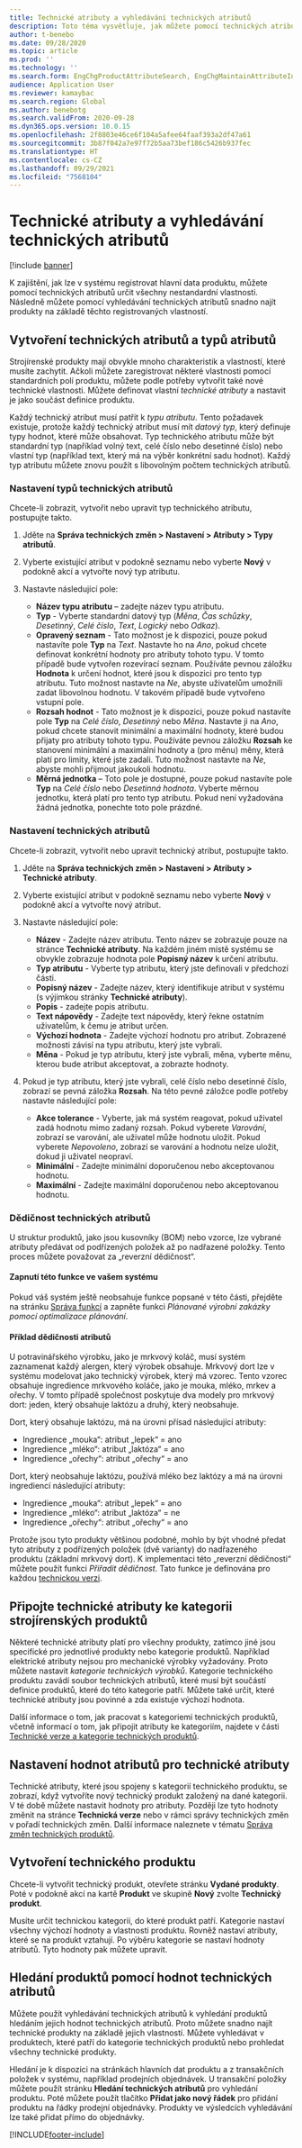 ```yaml
---
title: Technické atributy a vyhledávání technických atributů
description: Toto téma vysvětluje, jak můžete pomocí technických atributů určit všechny nestandardní vlastnosti, abyste zajistili, že v systému budou zaregistrována všechna kmenová data produktu. Vysvětluje také, jak můžete pomocí vyhledávání technických atributů snadno najít produkty na základě těchto registrovaných vlastností.
author: t-benebo
ms.date: 09/28/2020
ms.topic: article
ms.prod: ''
ms.technology: ''
ms.search.form: EngChgProductAttributeSearch, EngChgMaintainAttributeInheritance, EngChgAttribute
audience: Application User
ms.reviewer: kamaybac
ms.search.region: Global
ms.author: benebotg
ms.search.validFrom: 2020-09-28
ms.dyn365.ops.version: 10.0.15
ms.openlocfilehash: 2f8803e46ce6f104a5afee64faaf393a2df47a61
ms.sourcegitcommit: 3b87f042a7e97f72b5aa73bef186c5426b937fec
ms.translationtype: HT
ms.contentlocale: cs-CZ
ms.lasthandoff: 09/29/2021
ms.locfileid: "7568104"
---
```

# <a name="engineering-attributes-and-engineering-attribute-search"></a>Technické atributy a vyhledávání technických atributů

[!include [banner](../includes/banner.md)]

K zajištění, jak lze v systému registrovat hlavní data produktu, můžete pomocí technických atributů určit všechny nestandardní vlastnosti. Následně můžete pomocí vyhledávání technických atributů snadno najít produkty na základě těchto registrovaných vlastností.

## <a name="create-engineering-attributes-and-attribute-types"></a>Vytvoření technických atributů a typů atributů

Strojírenské produkty mají obvykle mnoho charakteristik a vlastností, které musíte zachytit. Ačkoli můžete zaregistrovat některé vlastnosti pomocí standardních polí produktu, můžete podle potřeby vytvořit také nové technické vlastnosti. Můžete definovat vlastní *technické atributy* a nastavit je jako součást definice produktu.

Každý technický atribut musí patřit k *typu atributu*. Tento požadavek existuje, protože každý technický atribut musí mít *datový typ*, který definuje typy hodnot, které může obsahovat. Typ technického atributu může být standardní typ (například volný text, celé číslo nebo desetinné číslo) nebo vlastní typ (například text, který má na výběr konkrétní sadu hodnot). Každý typ atributu můžete znovu použít s libovolným počtem technických atributů.

### <a name="set-up-engineering-attribute-types"></a>Nastavení typů technických atributů

Chcete-li zobrazit, vytvořit nebo upravit typ technického atributu, postupujte takto.

1. Jděte na **Správa technických změn \> Nastavení \> Atributy \> Typy atributů**.
1. Vyberte existující atribut v podokně seznamu nebo vyberte **Nový** v podokně akcí a vytvořte nový typ atributu.
1. Nastavte následující pole:

    - **Název typu atributu** – zadejte název typu atributu.
    - **Typ** - Vyberte standardní datový typ (*Měna*, *Čas schůzky*, *Desetinný*, *Celé číslo*, *Text*, *Logický* nebo *Odkaz*).
    - **Opravený seznam** - Tato možnost je k dispozici, pouze pokud nastavíte pole **Typ** na *Text*. Nastavte ho na *Ano*, pokud chcete definovat konkrétní hodnoty pro atributy tohoto typu. V tomto případě bude vytvořen rozevírací seznam. Používáte pevnou záložku **Hodnota** k určení hodnot, které jsou k dispozici pro tento typ atributu. Tuto možnost nastavte na *Ne*, abyste uživatelům umožnili zadat libovolnou hodnotu. V takovém případě bude vytvořeno vstupní pole.
    - **Rozsah hodnot** - Tato možnost je k dispozici, pouze pokud nastavíte pole **Typ** na *Celé číslo*, *Desetinný* nebo *Měna*. Nastavte ji na *Ano*, pokud chcete stanovit minimální a maximální hodnoty, které budou přijaty pro atributy tohoto typu. Používáte pevnou záložku **Rozsah** ke stanovení minimální a maximální hodnoty a (pro měnu) měny, která platí pro limity, které jste zadali. Tuto možnost nastavte na *Ne*, abyste mohli přijmout jakoukoli hodnotu. 
    - **Měrná jednotka** – Toto pole je dostupné, pouze pokud nastavíte pole **Typ** na *Celé číslo* nebo *Desetinná hodnota*. Vyberte měrnou jednotku, která platí pro tento typ atributu. Pokud není vyžadována žádná jednotka, ponechte toto pole prázdné.

### <a name="set-up-engineering-attributes"></a>Nastavení technických atributů

Chcete-li zobrazit, vytvořit nebo upravit technický atribut, postupujte takto.

1. Jděte na **Správa technických změn \> Nastavení \> Atributy \> Technické atributy**.
1. Vyberte existující atribut v podokně seznamu nebo vyberte **Nový** v podokně akcí a vytvořte nový atribut.
1. Nastavte následující pole:

    - **Název** - Zadejte název atributu. Tento název se zobrazuje pouze na stránce **Technické atributy**. Na každém jiném místě systému se obvykle zobrazuje hodnota pole **Popisný název** k určení atributu.
    - **Typ atributu** - Vyberte typ atributu, který jste definovali v předchozí části.
    - **Popisný název** - Zadejte název, který identifikuje atribut v systému (s výjimkou stránky **Technické atributy**). 
    - **Popis** - zadejte popis atributu.
    - **Text nápovědy** - Zadejte text nápovědy, který řekne ostatním uživatelům, k čemu je atribut určen.
    - **Výchozí hodnota** - Zadejte výchozí hodnotu pro atribut. Zobrazené možnosti závisí na typu atributu, který jste vybrali.
    - **Měna** - Pokud je typ atributu, který jste vybrali, měna, vyberte měnu, kterou bude atribut akceptovat, a zobrazte hodnoty.

1. Pokud je typ atributu, který jste vybrali, celé číslo nebo desetinné číslo, zobrazí se pevná záložka **Rozsah**. Na této pevné záložce podle potřeby nastavte následující pole:

    - **Akce tolerance** - Vyberte, jak má systém reagovat, pokud uživatel zadá hodnotu mimo zadaný rozsah. Pokud vyberete *Varování*, zobrazí se varování, ale uživatel může hodnotu uložit. Pokud vyberete *Nepovoleno*, zobrazí se varování a hodnotu nelze uložit, dokud ji uživatel neopraví.
    - **Minimální** - Zadejte minimální doporučenou nebo akceptovanou hodnotu.
    - **Maximální** - Zadejte maximální doporučenou nebo akceptovanou hodnotu.

### <a name="engineering-attribute-inheritance"></a>Dědičnost technických atributů

U struktur produktů, jako jsou kusovníky (BOM) nebo vzorce, lze vybrané atributy předávat od podřízených položek až po nadřazené položky. Tento proces můžete považovat za „reverzní dědičnost“.

#### <a name="turn-on-this-feature-for-your-system"></a>Zapnutí této funkce ve vašem systému

Pokud váš systém ještě neobsahuje funkce popsané v této části, přejděte na stránku [Správa funkcí](../../fin-ops-core/fin-ops/get-started/feature-management/feature-management-overview.md) a zapněte funkci *Plánované výrobní zakázky pomocí optimalizace plánování*.

#### <a name="attribute-inheritance-example"></a>Příklad dědičnosti atributů

U potravinářského výrobku, jako je mrkvový koláč, musí systém zaznamenat každý alergen, který výrobek obsahuje. Mrkvový dort lze v systému modelovat jako technický výrobek, který má vzorec. Tento vzorec obsahuje ingredience mrkvového koláče, jako je mouka, mléko, mrkev a ořechy. V tomto případě společnost poskytuje dva modely pro mrkvový dort: jeden, který obsahuje laktózu a druhý, který neobsahuje.

Dort, který obsahuje laktózu, má na úrovni přísad následující atributy:

- Ingredience „mouka“: atribut „lepek“ = ano
- Ingredience „mléko“: atribut „laktóza“ = ano
- Ingredience „ořechy“: atribut „ořechy“ = ano

Dort, který neobsahuje laktózu, používá mléko bez laktózy a má na úrovni ingrediencí následující atributy:

- Ingredience „mouka“: atribut „lepek“ = ano
- Ingredience „mléko“: atribut „laktóza“ = ne
- Ingredience „ořechy“: atribut „ořechy“ = ano

Protože jsou tyto produkty většinou podobné, mohlo by být vhodné předat tyto atributy z podřízených položek (dvě varianty) do nadřazeného produktu (základní mrkvový dort). K implementaci této „reverzní dědičnosti“ můžete použít funkci *Přiřadit dědičnost*. Tato funkce je definována pro každou [technickou verzi](engineering-versions-product-category.md).

## <a name="connect-engineering-attributes-to-an-engineering-product-category"></a>Připojte technické atributy ke kategorii strojírenských produktů

Některé technické atributy platí pro všechny produkty, zatímco jiné jsou specifické pro jednotlivé produkty nebo kategorie produktů. Například elektrické atributy nejsou pro mechanické výrobky vyžadovány. Proto můžete nastavit *kategorie technických výrobků*. Kategorie technického produktu zavádí soubor technických atributů, které musí být součástí definice produktů, které do této kategorie patří. Můžete také určit, které technické atributy jsou povinné a zda existuje výchozí hodnota.

Další informace o tom, jak pracovat s kategoriemi technických produktů, včetně informací o tom, jak připojit atributy ke kategoriím, najdete v části [Technické verze a kategorie technických produktů](engineering-versions-product-category.md).

## <a name="set-attribute-values-for-engineering-attributes"></a>Nastavení hodnot atributů pro technické atributy

Technické atributy, které jsou spojeny s kategorií technického produktu, se zobrazí, když vytvoříte nový technický produkt založený na dané kategorii. V té době můžete nastavit hodnoty pro atributy. Později lze tyto hodnoty změnit na stránce **Technická verze** nebo v rámci správy technických změn v pořadí technických změn. Další informace naleznete v tématu [Správa změn technických produktů](engineering-change-management.md).

## <a name="create-an-engineering-product"></a>Vytvoření technického produktu

Chcete-li vytvořit technický produkt, otevřete stránku **Vydané produkty**. Poté v podokně akcí na kartě **Produkt** ve skupině **Nový** zvolte **Technický produkt**.

Musíte určit technickou kategorii, do které produkt patří. Kategorie nastaví všechny výchozí hodnoty a vlastnosti produktu. Rovněž nastaví atributy, které se na produkt vztahují. Po výběru kategorie se nastaví hodnoty atributů. Tyto hodnoty pak můžete upravit.

## <a name="search-for-products-by-using-engineering-attribute-values"></a>Hledání produktů pomocí hodnot technických atributů

Můžete použít vyhledávání technických atributů k vyhledání produktů hledáním jejich hodnot technických atributů. Proto můžete snadno najít technické produkty na základě jejich vlastností. Můžete vyhledávat v produktech, které patří do kategorie technických produktů nebo prohledat všechny technické produkty.

Hledání je k dispozici na stránkách hlavních dat produktu a z transakčních položek v systému, například prodejních objednávek. U transakční položky můžete použít stránku **Hledání technických atributů** pro vyhledání produktu. Poté můžete použít tlačítko **Přidat jako nový řádek** pro přidání produktu na řádky prodejní objednávky. Produkty ve výsledcích vyhledávání lze také přidat přímo do objednávky.


[!INCLUDE[footer-include](../../includes/footer-banner.md)]

